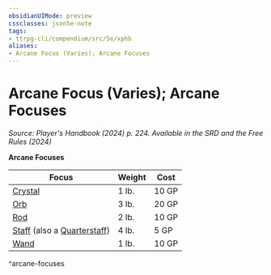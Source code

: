 ```yaml
---
obsidianUIMode: preview
cssclasses: json5e-note
tags:
- ttrpg-cli/compendium/src/5e/xphb
aliases:
- Arcane Focus (Varies); Arcane Focuses
---
```

# Arcane Focus (Varies); Arcane Focuses
*Source: Player's Handbook (2024) p. 224. Available in the <span title='Systems Reference Document (5.2)'>SRD</span> and the Free Rules (2024)* 

**Arcane Focuses**

| Focus | Weight | Cost |
|-------|--------|------|
| [Crystal](Інструменти%20ДМ/CLI/items/crystal-xphb.md) | 1 lb. | 10 GP |
| [Orb](Інструменти%20ДМ/CLI/items/orb-xphb.md) | 3 lb. | 20 GP |
| [Rod](Інструменти%20ДМ/CLI/items/rod-xphb.md) | 2 lb. | 10 GP |
| [Staff](Інструменти%20ДМ/CLI/items/staff-xphb.md) (also a [Quarterstaff](Інструменти%20ДМ/CLI/items/quarterstaff-xphb.md)) | 4 lb. | 5 GP |
| [Wand](Інструменти%20ДМ/CLI/items/wand-xphb.md) | 1 lb. | 10 GP |
^arcane-focuses